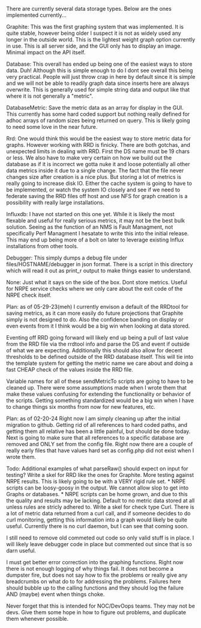 There are currently several data storage types.  Below are the ones implemented currently...

Graphite:
  This was the first graphing system that was implemented.  It is quite stable, however being older I suspect it is
  not as widely used any longer in the outside world.  This is the lightest weight graph option currently in use.
  This is all server side, and the GUI only has to display an image.  Minimal impact on the API itself.

Database:
  This overall has ended up being one of the easiest ways to store data.  Duh!  Although this is simple enough to do
  I dont see overall this being very practical.  People will just throw crap in here by default since it is simple
  and we will not be able to readily graph data since inserts here are always overwrite.  This is generally used for
  simple string data and output like that where it is not generally a "metric".

DatabaseMetric:
  Save the metric data as an array for display in the GUI.  This currently has some hard coded support but
  nothing really defined for adhoc arrays of random sizes being returned on query.  This is likely going
  to need some love in the near future.

Rrd:
  One would think this would be the easiest way to store metric data for graphs.  However working with RRD is finicky.
  There are both gotchas, and unexpected limits in dealing with RRD.  First the DS name must be 19 chars or less.
  We also have to make very certain on how we build out the database as if it is incorrect we gotta nuke it and loose
  potentially all other data metrics inside it due to a single change.  The fact that the file never changes size after
  creation is a nice plus.  But storing a lot of metrics is really going to increase disk IO.  Either the cache system
  is going to have to be implemented, or watch the system IO closely and see if we need to federate saving the RRD files
  off host and use NFS for graph creation is a possibility with really large installations.

Influxdb:
  I have not started on this one yet.  While it is likely the most flexable and useful for really serious metrics, it
  may not be the best bulk solution.  Seeing as the function of an NMS is Fault Managment, not specifically Perf Managment
  I hesatate to write this into the initial release.  This may end up being more of a bolt on later to leverage
  existing Influx installations from other tools.

Debugger:
  This simply dumps a debug file under files/HOSTNAME/debugger in json format.  There is a script
  in this directory which will read it out as print_r output to make things easier to understand.

None:
  Just what it says on the side of the box.  Dont store metrics.  Useful for NRPE service checks where
  we only care about the exit code of the NRPE check itself.

Plan: as of 05-29-23(meh)
I currently envison a default of the RRDtool for saving metrics, as it can more easily do future
projections that Graphite simply is not designed to do.  Also the confidence banding on display or even
events from it I think would be a big win when looking at data stored.

Eventing off RRD going forward will likely end up being a pull of last value from the RRD file via
the rrdtool info and parse the DS and event if outside of what we are expecting.  Additionally this
should also allow for decent thresholds to be defined outside of the RRD database itself.  This will
tie into the template system for getting the metric name we care about and doing a fast CHEAP check
of the values inside the RRD file.

Variable names for all of these sendMetricTo scripts are going to have to be cleaned up.  There were
some assumptions made when I wrote them that make these values confusing for extending the functionality
or behavior of the scripts.  Getting something standardized would be a big win when I have to change things
six months from now for new features, etc.

Plan: as of 02-20-24
Right now I am simply cleaning up after the initial migration to github.  Getting rid of all references
to hard coded paths, and getting them all relative has been a little painful, but should be done today.
Next is going to make sure that all references to a specific database are removed and ONLY set from the
config file.  Right now there are a couple of really early files that have values hard set as config.php
did not exist when I wrote them.

Todo:
  Additional examples of what parseRaw() should expect on input for testing?
  Write a skel for RRD like the ones for Graphite.
  More testing against NRPE results.  This is likely going to be with a VERY rigid rule set.
    * NRPE scripts can be loosy-goosy in the output.  We cannot allow slop to get into Graphs or databases.
    * NRPE scripts can be home grown, and due to this the quality and results may be lacking.  Default to no
      metric data stored at all unless rules are stricly adhered to.
  Write a skel for check type Curl.  There is a lot of metric data returned from a curl call, and if someone
  decides to do curl monitoring, getting this information into a graph would likely be quite useful.  Currently
  there is no curl daemon, but I can see that coming soon.

  I still need to remove old commeted out code so only valid stuff is in place.  I will likely leave
  debugger code in place but commented out since that is so darn useful.

  I must get better error correction into the graphing functions.  Right now there is not enough
  logging of why things fail.  It does not become a dumpster fire, but does not say how to fix the problems
  or really give any breadcrumbs on what do to for addressing the problems.  Failures here should
  bubble up to the calling functions and they should log the failure AND (maybe) event when things choke.

  Never forget that this is intended for NOC/DevOops teams.  They may not be devs.  Give them some hope in
  how to figure out problems, and duplicate them whenever possible.
